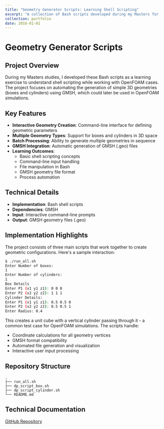 ```yaml
---
title: "Geometry Generator Scripts: Learning Shell Scripting"
excerpt: "A collection of Bash scripts developed during my Masters for learning shell scripting, focusing on automated geometry generation for OpenFOAM cases using GMSH.<br/><img src='/images/geometry-generator.png'>"
collection: portfolio
date: 2016-01-01
---
```


# Geometry Generator Scripts

## Project Overview
During my Masters studies, I developed these Bash scripts as a learning exercise to understand shell scripting while working with OpenFOAM cases. The project focuses on automating the generation of simple 3D geometries (boxes and cylinders) using GMSH, which could later be used in OpenFOAM simulations.

## Key Features
- **Interactive Geometry Creation**: Command-line interface for defining geometric parameters
- **Multiple Geometry Types**: Support for boxes and cylinders in 3D space
- **Batch Processing**: Ability to generate multiple geometries in sequence
- **GMSH Integration**: Automatic generation of GMSH (.geo) files
- **Learning Outcomes**: 
  - Basic shell scripting concepts
  - Command-line input handling
  - File manipulation in Bash
  - GMSH geometry file format
  - Process automation

## Technical Details
- **Implementation**: Bash shell scripts
- **Dependencies**: GMSH
- **Input**: Interactive command-line prompts
- **Output**: GMSH geometry files (.geo)

## Implementation Highlights
The project consists of three main scripts that work together to create geometric configurations. Here's a sample interaction:

```bash
$ ./run_all.sh
Enter Number of boxes: 
1
Enter Number of cylinders: 
1
Box Details
Enter P1 (x1 y1 z1): 0 0 0
Enter P2 (x2 y2 z2): 1 1 1
Cylinder Details: 
Enter P1 (x1 y1 z1): 0.5 0.5 0
Enter P2 (x2 y2 z2): 0.5 0.5 1
Enter Radius: 0.4
```

This creates a unit cube with a vertical cylinder passing through it - a common test case for OpenFOAM simulations. The scripts handle:

- Coordinate calculations for all geometry vertices
- GMSH format compatibility
- Automated file generation and visualization
- Interactive user input processing

## Repository Structure
```
.
├── run_all.sh
├── dp_script_box.sh
├── dp_script_cylinder.sh
└── README.md
```

## Technical Documentation
[GitHub Repository](https://github.com/divyaprakash-iitd/visgeom)
